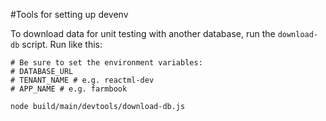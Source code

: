 #Tools for setting up devenv

To download data for unit testing with another database, run the `download-db` script. Run like this:

```
# Be sure to set the environment variables:
# DATABASE_URL
# TENANT_NAME # e.g. reactml-dev
# APP_NAME # e.g. farmbook

node build/main/devtools/download-db.js

```
